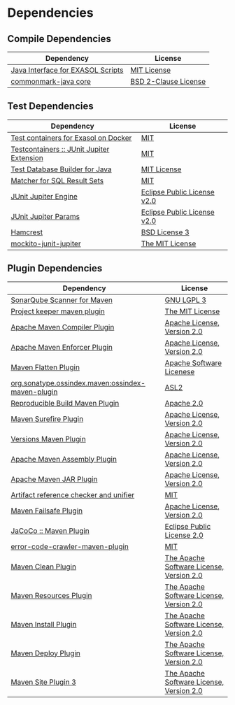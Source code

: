 <!-- @formatter:off -->
# Dependencies

## Compile Dependencies

| Dependency                             | License                   |
| -------------------------------------- | ------------------------- |
| [Java Interface for EXASOL Scripts][0] | [MIT License][1]          |
| [commonmark-java core][2]              | [BSD 2-Clause License][3] |

## Test Dependencies

| Dependency                                     | License                           |
| ---------------------------------------------- | --------------------------------- |
| [Test containers for Exasol on Docker][4]      | [MIT][5]                          |
| [Testcontainers :: JUnit Jupiter Extension][6] | [MIT][7]                          |
| [Test Database Builder for Java][8]            | [MIT License][9]                  |
| [Matcher for SQL Result Sets][10]              | [MIT][5]                          |
| [JUnit Jupiter Engine][12]                     | [Eclipse Public License v2.0][13] |
| [JUnit Jupiter Params][12]                     | [Eclipse Public License v2.0][13] |
| [Hamcrest][16]                                 | [BSD License 3][17]               |
| [mockito-junit-jupiter][18]                    | [The MIT License][19]             |

## Plugin Dependencies

| Dependency                                              | License                                        |
| ------------------------------------------------------- | ---------------------------------------------- |
| [SonarQube Scanner for Maven][20]                       | [GNU LGPL 3][21]                               |
| [Project keeper maven plugin][22]                       | [The MIT License][23]                          |
| [Apache Maven Compiler Plugin][24]                      | [Apache License, Version 2.0][25]              |
| [Apache Maven Enforcer Plugin][26]                      | [Apache License, Version 2.0][25]              |
| [Maven Flatten Plugin][28]                              | [Apache Software Licenese][29]                 |
| [org.sonatype.ossindex.maven:ossindex-maven-plugin][30] | [ASL2][29]                                     |
| [Reproducible Build Maven Plugin][32]                   | [Apache 2.0][29]                               |
| [Maven Surefire Plugin][34]                             | [Apache License, Version 2.0][25]              |
| [Versions Maven Plugin][36]                             | [Apache License, Version 2.0][25]              |
| [Apache Maven Assembly Plugin][38]                      | [Apache License, Version 2.0][25]              |
| [Apache Maven JAR Plugin][40]                           | [Apache License, Version 2.0][25]              |
| [Artifact reference checker and unifier][42]            | [MIT][5]                                       |
| [Maven Failsafe Plugin][44]                             | [Apache License, Version 2.0][25]              |
| [JaCoCo :: Maven Plugin][46]                            | [Eclipse Public License 2.0][47]               |
| [error-code-crawler-maven-plugin][48]                   | [MIT][5]                                       |
| [Maven Clean Plugin][50]                                | [The Apache Software License, Version 2.0][29] |
| [Maven Resources Plugin][52]                            | [The Apache Software License, Version 2.0][29] |
| [Maven Install Plugin][54]                              | [The Apache Software License, Version 2.0][29] |
| [Maven Deploy Plugin][56]                               | [The Apache Software License, Version 2.0][29] |
| [Maven Site Plugin 3][58]                               | [The Apache Software License, Version 2.0][29] |

[8]: https://github.com/exasol/test-db-builder-java/
[2]: https://github.com/commonmark/commonmark-java
[29]: http://www.apache.org/licenses/LICENSE-2.0.txt
[34]: https://maven.apache.org/surefire/maven-surefire-plugin/
[50]: http://maven.apache.org/plugins/maven-clean-plugin/
[1]: https://mit-license.org/
[5]: https://opensource.org/licenses/MIT
[18]: https://github.com/mockito/mockito
[44]: https://maven.apache.org/surefire/maven-failsafe-plugin/
[28]: https://www.mojohaus.org/flatten-maven-plugin/
[22]: https://github.com/exasol/project-keeper/
[36]: http://www.mojohaus.org/versions-maven-plugin/
[17]: http://opensource.org/licenses/BSD-3-Clause
[24]: https://maven.apache.org/plugins/maven-compiler-plugin/
[7]: http://opensource.org/licenses/MIT
[9]: https://github.com/exasol/test-db-builder-java/blob/main/LICENSE
[47]: https://www.eclipse.org/legal/epl-2.0/
[21]: http://www.gnu.org/licenses/lgpl.txt
[4]: https://github.com/exasol/exasol-testcontainers
[46]: https://www.jacoco.org/jacoco/trunk/doc/maven.html
[19]: https://github.com/mockito/mockito/blob/main/LICENSE
[10]: https://github.com/exasol/hamcrest-resultset-matcher
[23]: https://github.com/exasol/project-keeper/blob/main/LICENSE
[32]: http://zlika.github.io/reproducible-build-maven-plugin
[3]: https://opensource.org/licenses/BSD-2-Clause
[20]: http://sonarsource.github.io/sonar-scanner-maven/
[25]: https://www.apache.org/licenses/LICENSE-2.0.txt
[26]: https://maven.apache.org/enforcer/maven-enforcer-plugin/
[0]: http://www.exasol.com
[13]: https://www.eclipse.org/legal/epl-v20.html
[54]: http://maven.apache.org/plugins/maven-install-plugin/
[12]: https://junit.org/junit5/
[30]: https://sonatype.github.io/ossindex-maven/maven-plugin/
[6]: https://testcontainers.org
[16]: http://hamcrest.org/JavaHamcrest/
[56]: http://maven.apache.org/plugins/maven-deploy-plugin/
[58]: http://maven.apache.org/plugins/maven-site-plugin/
[52]: http://maven.apache.org/plugins/maven-resources-plugin/
[42]: https://github.com/exasol/artifact-reference-checker-maven-plugin
[48]: https://github.com/exasol/error-code-crawler-maven-plugin
[40]: https://maven.apache.org/plugins/maven-jar-plugin/
[38]: https://maven.apache.org/plugins/maven-assembly-plugin/
